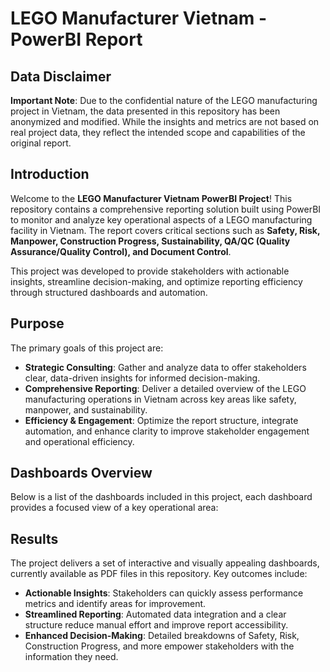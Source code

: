 # LEGO Manufacturer Vietnam - PowerBI Report

## Data Disclaimer
**Important Note**: Due to the confidential nature of the LEGO manufacturing project in Vietnam, the data presented in this repository has been anonymized and modified. While the insights and metrics are not based on real project data, they reflect the intended scope and capabilities of the original report.

## Introduction
Welcome to the **LEGO Manufacturer Vietnam PowerBI Project**! This repository contains a comprehensive reporting solution built using PowerBI to monitor and analyze key operational aspects of a LEGO manufacturing facility in Vietnam. The report covers critical sections such as **Safety, Risk, Manpower, Construction Progress, Sustainability, QA/QC (Quality Assurance/Quality Control), and Document Control**.

This project was developed to provide stakeholders with actionable insights, streamline decision-making, and optimize reporting efficiency through structured dashboards and automation.

## Purpose
The primary goals of this project are:
- **Strategic Consulting**: Gather and analyze data to offer stakeholders clear, data-driven insights for informed decision-making.
- **Comprehensive Reporting**: Deliver a detailed overview of the LEGO manufacturing operations in Vietnam across key areas like safety, manpower, and sustainability.
- **Efficiency & Engagement**: Optimize the report structure, integrate automation, and enhance clarity to improve stakeholder engagement and operational efficiency.

## Dashboards Overview
Below is a list of the dashboards included in this project, each dashboard provides a focused view of a key operational area:

## Results
The project delivers a set of interactive and visually appealing dashboards, currently available as PDF files in this repository. Key outcomes include:
- **Actionable Insights**: Stakeholders can quickly assess performance metrics and identify areas for improvement.
- **Streamlined Reporting**: Automated data integration and a clear structure reduce manual effort and improve report accessibility.
- **Enhanced Decision-Making**: Detailed breakdowns of Safety, Risk, Construction Progress, and more empower stakeholders with the information they need.
